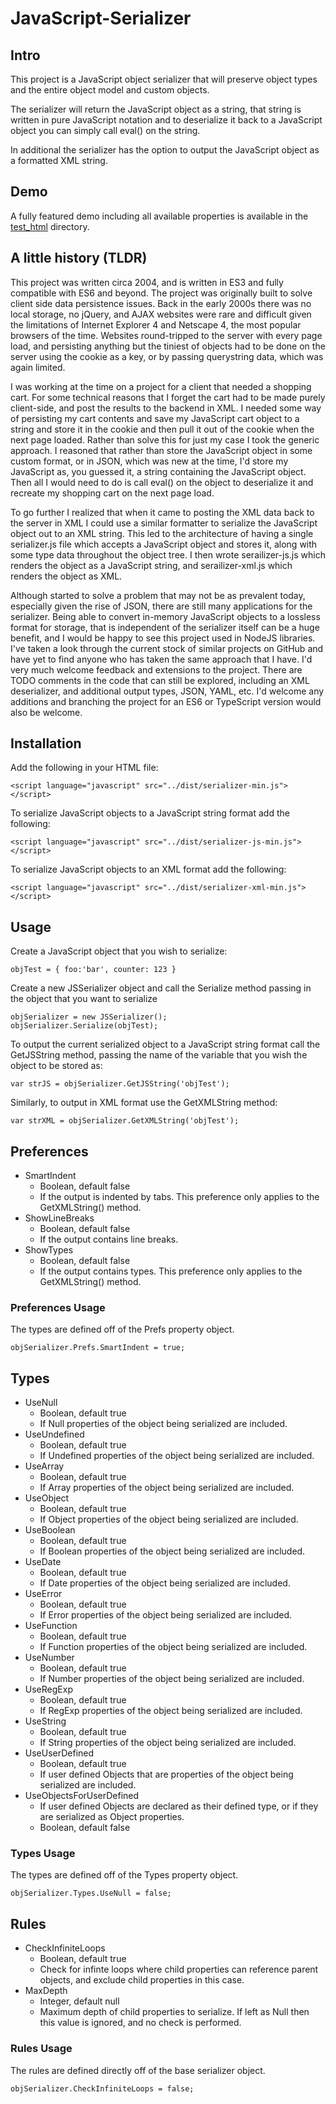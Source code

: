 # JavaScript-Serializer

## Intro
This project is a JavaScript object serializer that will preserve object types and the entire object model and custom objects.

The serializer will return the JavaScript object as a string, that string is written in pure JavaScript notation and to deserialize it back to a JavaScript object you can simply call eval() on the string.

In additional the serializer has the option to output the JavaScript object as a formatted XML string.

## Demo
A fully featured demo including all available properties is available in the [test_html](https://github.com/iconico/JavaScript-Serializer/tree/master/test_html) directory.

## A little history (TLDR)
This project was written circa 2004, and is written in ES3 and fully compatible with ES6 and beyond. The project was originally built to solve client side data persistence issues. Back in the early 2000s there was no local storage, no jQuery, and AJAX websites were rare and difficult given the limitations of Internet Explorer 4 and Netscape 4, the most popular browsers of the time. Websites round-tripped to the server with every page load, and persisting anything but the tiniest of objects had to be done on the server using the cookie as a key, or by passing querystring data, which was again limited.

I was working at the time on a project for a client that needed a shopping cart. For some technical reasons that I forget the cart had to be made purely client-side, and post the results to the backend in XML. I needed some way of persisting my cart contents and save my JavaScript cart object to a string and store it in the cookie and then pull it out of the cookie when the next page loaded. Rather than solve this for just my case I took the generic approach. I reasoned that rather than store the JavaScript object in some custom format, or in JSON, which was new at the time, I'd store my JavaScript as, you guessed it, a string containing the JavaScript object. Then all I would need to do is call eval() on the object to deserialize it and recreate my shopping cart on the next page load.

To go further I realized that when it came to posting the XML data back to the server in XML I could use a similar formatter to serialize the JavaScript object out to an XML string. This led to the architecture of having a single serializer.js file which accepts a JavaScript object and stores it, along with some type data throughout the object tree. I then wrote serailizer-js.js which renders the object as a JavaScript string, and serailizer-xml.js which renders the object as XML.

Although started to solve a problem that may not be as prevalent today, especially given the rise of JSON, there are still many applications for the serializer. Being able to convert in-memory JavaScript objects to a lossless format for storage, that is independent of the serializer itself can be a huge benefit, and I would be happy to see this project used in NodeJS libraries. I've taken a look through the current stock of similar projects on GitHub and have yet to find anyone who has taken the same approach that I have. I'd very much welcome feedback and extensions to the project. There are TODO comments in the code that can still be explored, including an XML deserializer, and additional output types, JSON, YAML, etc. I'd welcome any additions and branching the project for an ES6 or TypeScript version would also be welcome.

## Installation
Add the following in your HTML file:
```
<script language="javascript" src="../dist/serializer-min.js"></script>
```
To serialize JavaScript objects to a JavaScript string format add the following:
```
<script language="javascript" src="../dist/serializer-js-min.js"></script>
```
To serialize JavaScript objects to an XML format add the following:
```
<script language="javascript" src="../dist/serializer-xml-min.js"></script>
```

## Usage
Create a JavaScript object that you wish to serialize:
```
objTest = { foo:'bar', counter: 123 }
```
Create a new JSSerializer object and call the Serialize method passing in the object that you want to serialize
```
objSerializer = new JSSerializer();
objSerializer.Serialize(objTest);
```
To output the current serialized object to a JavaScript string format call the GetJSString method, passing the name of the variable that you wish the object to be stored as:
```
var strJS = objSerializer.GetJSString('objTest');
```
Similarly, to output in XML format use the GetXMLString method:
```
var strXML = objSerializer.GetXMLString('objTest');
```

## Preferences
- SmartIndent
    -    Boolean, default false
    -    If the output is indented by tabs. This preference only applies to the GetXMLString() method.
- ShowLineBreaks
    -    Boolean, default false
    -    If the output contains line breaks.
- ShowTypes
    -    Boolean, default false
    -    If the output contains types. This preference only applies to the GetXMLString() method.

### Preferences Usage
The types are defined off of the Prefs property object.
```
objSerializer.Prefs.SmartIndent = true;
```

## Types
- UseNull
    -    Boolean, default true
    -    If Null properties of the object being serialized are included.
- UseUndefined
    -    Boolean, default true
    -    If Undefined properties of the object being serialized are included.
- UseArray
    -    Boolean, default true
    -    If Array properties of the object being serialized are included.
- UseObject
    -    Boolean, default true
    -    If Object properties of the object being serialized are included.
- UseBoolean
    -    Boolean, default true
    -    If Boolean properties of the object being serialized are included.
- UseDate
    -    Boolean, default true
    -    If Date properties of the object being serialized are included.
- UseError
    -    Boolean, default true
    -    If Error properties of the object being serialized are included.
- UseFunction
    -    Boolean, default true
    -    If Function properties of the object being serialized are included.
- UseNumber
    -    Boolean, default true
    -    If Number properties of the object being serialized are included.
- UseRegExp
    -    Boolean, default true
    -    If RegExp properties of the object being serialized are included.
- UseString
    -    Boolean, default true
    -    If String properties of the object being serialized are included.
- UseUserDefined
    -    Boolean, default true
    -    If user defined Objects that are properties of the object being serialized are included.
- UseObjectsForUserDefined
    -    If user defined Objects are declared as their defined type, or if they are serialized as Object properties.
    -    Boolean, default false

### Types Usage
The types are defined off of the Types property object.
```
objSerializer.Types.UseNull = false;
```

## Rules
- CheckInfiniteLoops
    -    Boolean, default true
    -    Check for infinte loops where child properties can reference parent objects, and exclude child properties in this case.
- MaxDepth
    -    Integer, default null
    -    Maximum depth of child properties to serialize. If left as Null then this value is ignored, and no check is performed.

### Rules Usage
The rules are defined directly off of the base serializer object.
```
objSerializer.CheckInfiniteLoops = false;
```
